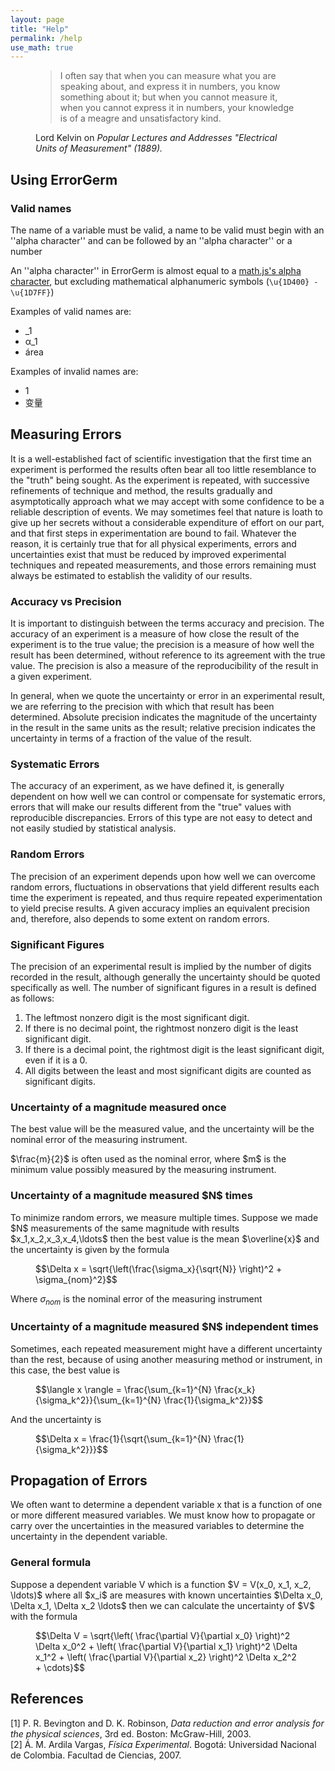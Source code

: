 ```yaml
---
layout: page
title: "Help"
permalink: /help
use_math: true
---
```



<figure class="text-end">
  <blockquote class="blockquote">
    <p>I often say that when you can measure what you are speaking about, and express it in numbers, you know something about it; but when you cannot measure it, when you cannot express it in numbers, your knowledge is of a meagre and unsatisfactory kind.</p>
  </blockquote>
  <figcaption class="blockquote-footer">
    Lord Kelvin on <cite title="Popular Lectures and Addresses 'Electrical Units of Measurement' (1889).">Popular Lectures and Addresses "Electrical Units of Measurement" (1889).</cite>
  </figcaption>
</figure>


<h2>Using ErrorGerm</h2>
<h3>Valid names</h3>
<p class="text-justify">The name of a variable must be valid, a name to be valid must begin with an ''alpha character'' and can be followed by an ''alpha character'' or a number</p>

<p class="text-justify">An ''alpha character'' in ErrorGerm is almost equal to a <a href="https://mathjs.org/docs/expressions/syntax.html#constants-and-variables" target="_blank">math.js's alpha character</a>, but excluding mathematical alphanumeric symbols (<code>\u{1D400} - \u{1D7FF}</code>)</p>

<p class="text-justify">Examples of valid names are:</p>

<ul>
<li>&#95;1</li>
<li>α&#95;1</li>
<li>área</li>
</ul>

<p class="text-justify">Examples of invalid names are:</p>

<ul>
<li>1</li>
<li>变量</li>
</ul>



<h2>Measuring Errors</h2>
<p class="text-justify">It is a well-established fact of scientific investigation that the first time an
experiment is performed the results often bear all too little resemblance to the "truth"
being sought. As the experiment is repeated, with successive refinements of
technique and method, the results gradually and asymptotically approach what we may
accept with some confidence to be a reliable description of events. We may
sometimes feel that nature is loath to give up her secrets without a considerable
expenditure of effort on our part, and that first steps in experimentation are bound to fail.
Whatever the reason, it is certainly true that for all physical experiments, errors and
uncertainties exist that must be reduced by improved experimental techniques and
repeated measurements, and those errors remaining must always be estimated to
establish the validity of our results.</p>

<h3>Accuracy vs Precision</h3>
<p class="text-justify">It is important to distinguish between the terms accuracy and precision. The accuracy of an experiment is a measure of how close the result of the experiment is to the true value; the precision is a measure of how well the result has been determined, without reference to its agreement with the true value. The precision is also a measure of the reproducibility of the result in a given experiment.</p>


<p class="text-justify">In general,
when we quote the uncertainty or error in an experimental result, we are referring to
the precision with which that result has been determined. Absolute precision indicates
the magnitude of the uncertainty in the result in the same units as the result; relative
precision indicates the uncertainty in terms of a fraction of the value of the result.</p>

<h3>Systematic Errors</h3>
<p class="text-justify">The accuracy of an experiment, as we have defined it, is generally dependent on
how well we can control or compensate for systematic errors, errors that will make
our results different from the "true" values with reproducible discrepancies. Errors
of this type are not easy to detect and not easily studied by statistical analysis.</p>

<h3>Random Errors</h3>
<p class="text-justify">The precision of an experiment depends upon how well we can overcome random
errors, fluctuations in observations that yield different results each time the 
experiment is repeated, and thus require repeated experimentation to yield precise results.
A given accuracy implies an equivalent precision and, therefore, also depends to
some extent on random errors.</p>

<h3>Significant Figures</h3>
<p class="text-justify">The precision of an experimental result is implied by the number of digits recorded
in the result, although generally the uncertainty should be quoted specifically as
well. The number of significant figures in a result is defined as follows:</p>
<ol>
<li>The leftmost nonzero digit is the most significant digit.</li>
<li>If there is no decimal point, the rightmost nonzero digit is the least significant
digit.</li>
<li>If there is a decimal point, the rightmost digit is the least significant digit, even
if it is a 0.</li>
<li>All digits between the least and most significant digits are counted as 
significant digits.</li>
</ol>

<h3>Uncertainty of a magnitude measured once</h3>
<p class="text-justify">The best value will be the measured value, and the uncertainty will be the nominal error of the measuring instrument.</p>
<p class="text-justify">$\frac{m}{2}$ is often used as the nominal error, where $m$ is the minimum value possibly measured by the measuring instrument.</p>

<h3>Uncertainty of a magnitude measured $N$ times</h3>
<p class="text-justify">To minimize random errors, we measure multiple times. Suppose we made $N$ measurements of the same magnitude with results $x_1,x_2,x_3,x_4,\ldots$ then the best value is the mean $\overline{x}$ and the uncertainty is given by the formula</p>
<figure class="text-center">
$$\Delta x = \sqrt{\left(\frac{\sigma_x}{\sqrt{N}} \right)^2 + \sigma_{nom}^2}$$
</figure>

Where $\sigma_{nom}$ is the nominal error of the measuring instrument

<h3>Uncertainty of a magnitude measured $N$ independent times</h3>
<p class="text-justify">Sometimes, each repeated measurement might have a different uncertainty than the rest, because of using another measuring method or instrument, in this case, the best value is</p>
<figure class="text-center">
$$\langle x \rangle = \frac{\sum_{k=1}^{N} \frac{x_k}{\sigma_k^2}}{\sum_{k=1}^{N} \frac{1}{\sigma_k^2}}$$
</figure>
<p class="text-justify">And the uncertainty is</p>
<figure class="text-center">
$$\Delta x = \frac{1}{\sqrt{\sum_{k=1}^{N} \frac{1}{\sigma_k^2}}}$$
</figure>

<h2>Propagation of Errors</h2>
<p class="text-justify">We often want to determine a dependent variable x that is a function of one or more
different measured variables. We must know how to propagate or carry over the 
uncertainties in the measured variables to determine the uncertainty in the dependent
variable.</p>

<h3>General formula</h3>
<p class="text-justify">Suppose a dependent variable V which is a function $V = V(x_0, x_1, x_2, \ldots)$ 
where all $x_i$ are measures with known uncertainties $\Delta x_0, \Delta x_1, \Delta x_2 \ldots$ then we can calculate the uncertainty of $V$ with the formula</p>
<figure class="text-center">
$$\Delta V = \sqrt{\left( \frac{\partial V}{\partial x_0} \right)^2 \Delta x_0^2 + \left( \frac{\partial V}{\partial x_1} \right)^2 \Delta x_1^2 + \left( \frac{\partial V}{\partial x_2} \right)^2 \Delta x_2^2 + \cdots}$$
</figure>

<h2>References</h2>
<div class="csl-bib-body">
  <div data-csl-entry-id="bevington_data_2003" class="csl-entry">
    <span class="csl-left-margin">[1] </span><span class="csl-right-inline">P. R. Bevington and D. K. Robinson, <i>Data reduction and error analysis for the physical sciences</i>, 3rd ed. Boston: McGraw-Hill, 2003.</span>
  </div>
  <div data-csl-entry-id="ardila_vargas_fisica_2007" class="csl-entry">
    <span class="csl-left-margin">[2] </span><span class="csl-right-inline">Á. M. Ardila Vargas, <i>Física Experimental</i>. Bogotá: Universidad Nacional de Colombia. Facultad de Ciencias, 2007.</span>
  </div>
</div>
